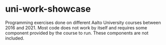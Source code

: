# uni-work-showcase
Programming exercises done on different Aalto University courses between 2016 and 2021. Most code does not work by itself and requires some component provided by the course to run. These components are not included.
